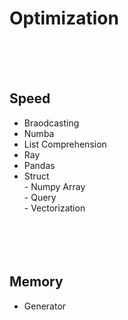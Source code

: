 # Optimization
<br/><br/><br/>
## Speed
* Braodcasting
* Numba
* List Comprehension
* Ray
* Pandas
* Struct
<br>- Numpy Array
<br>- Query
<br>- Vectorization
<br/><br/><br/><br/><br/>
## Memory
* Generator
<br/><br/><br/><br/><br/>

